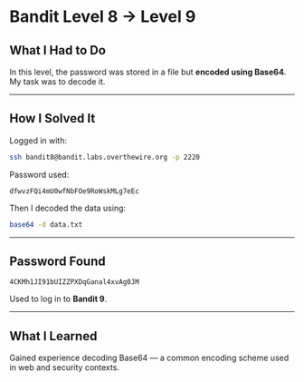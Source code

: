 # Bandit Level 8 → Level 9

## What I Had to Do  
In this level, the password was stored in a file but **encoded using Base64**. My task was to decode it.

---

## How I Solved It  
Logged in with:

```bash
ssh bandit8@bandit.labs.overthewire.org -p 2220
```

Password used:
```
dfwvzFQi4mU0wfNbFOe9RoWskMLg7eEc
```

Then I decoded the data using:

```bash
base64 -d data.txt
```

---

## Password Found  
```
4CKMh1JI91bUIZZPXDqGanal4xvAg0JM
```

Used to log in to **Bandit 9**.

---

## What I Learned  
Gained experience decoding Base64 — a common encoding scheme used in web and security contexts.
